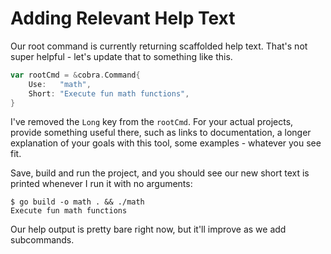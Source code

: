 # Adding Relevant Help Text

Our root command is currently returning scaffolded help text. That's not super
helpful - let's update that to something like this.

```go
var rootCmd = &cobra.Command{
	Use:   "math",
	Short: "Execute fun math functions",
}
```

I've removed the `Long` key from the `rootCmd`. For your actual projects,
provide something useful there, such as links to documentation, a longer
explanation of your goals with this tool, some examples - whatever you see fit.

Save, build and run the project, and you should see our new short text is
printed whenever I run it with no arguments:

```shell
$ go build -o math . && ./math
Execute fun math functions
```

Our help output is pretty bare right now, but it'll improve as we add
subcommands.